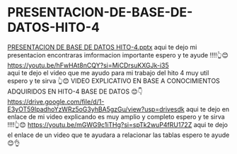 # PRESENTACION-DE-BASE-DE-DATOS-HITO-4
[PRESENTACION DE BASE DE DATOS HITO-4.pptx](https://github.com/d7ddanielabarreto/PRESENTACION-DE-BASE-DE-DATOS-HITO-4/files/13537912/PRESENTACION.DE.BASE.DE.DATOS.HITO-4.pptx)
aqui te dejo mi presentacion encontraras imformacion importante espero y te ayude !!!!👆😊
https://youtu.be/hFwHAt8nCQY?si=MiCDrsuKXGJk-i35  
aqui te dejo el video que me ayudo para mi trabajo del hito 4 muy util espero y te sirva 👆😊
VIDEO EXPLICATIVO EN BASE A CONOCIMIENTOS ADQUIRIDOS EN HITO-4 BASE DE DATOS 😊👇 https://drive.google.com/file/d/1-E3yOT59IpadhoYzWRz5oG3yhBA5gzGu/view?usp=drivesdk aqui te dejo en enlace de mi video explicando es muy amplio y completo espero y te sirva !!!!👆😊 https://youtu.be/mGWG9c1iTHg?si=spTk2wuP4fRU172Z aqui te dejo el enlace de un video que te ayudara a relacionar las tablas espero te ayude 😊👌

